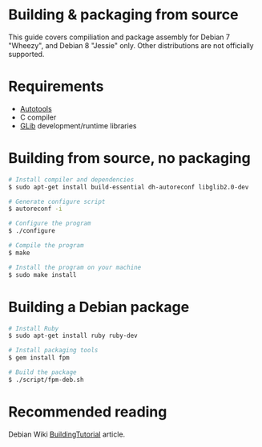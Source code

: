 # Building & packaging from source

This guide covers compiliation and package assembly for Debian 7 "Wheezy", and
Debian 8 "Jessie" only. Other distributions are not officially supported.

# Requirements

 - [Autotools][autotools]
 - C compiler
 - [GLib][glib] development/runtime libraries

# Building from source, no packaging

```bash
# Install compiler and dependencies
$ sudo apt-get install build-essential dh-autoreconf libglib2.0-dev

# Generate configure script
$ autoreconf -i

# Configure the program
$ ./configure

# Compile the program
$ make

# Install the program on your machine
$ sudo make install
```

# Building a Debian package

```bash
# Install Ruby
$ sudo apt-get install ruby ruby-dev

# Install packaging tools
$ gem install fpm

# Build the package
$ ./script/fpm-deb.sh
```

# Recommended reading

Debian Wiki [BuildingTutorial][debwiki-building-tutorial] article.

[autotools]: https://en.wikipedia.org/wiki/GNU_Build_System
[debwiki-building-tutorial]: https://wiki.debian.org/BuildingTutorial
[glib]: https://en.wikipedia.org/wiki/GLib
